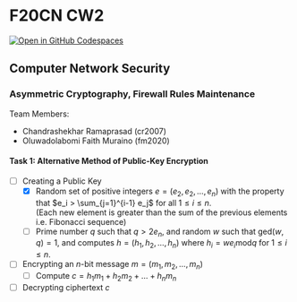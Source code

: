 # F20CN CW2

[![Open in GitHub Codespaces](https://github.com/codespaces/badge.svg)](https://codespaces.new/cr2007/F20CN-CW2)

## Computer Network Security

### Asymmetric Cryptography, Firewall Rules Maintenance

Team Members:
- Chandrashekhar Ramaprasad (cr2007)
- Oluwadolabomi Faith Muraino (fm2020)

#### Task 1: Alternative Method of Public-Key Encryption

- [ ] Creating a Public Key
  - [X] Random set of positive integers $e = (e_2, e_2, \dots, e_n)$ with the property that $e_i > \sum_{j=1}^{i-1} e_j$ for all $1 \leq i \leq n$.<br>
    (Each new element is greater than the sum of the previous elements i.e. Fibonacci sequence)
  - [ ] Prime number $q$ such that $q > 2e_n$, and random $w$ such that $\text{ged}(w,q) = 1$, and computes $h = (h_1, h_2, \dots, h_n)$ where $h_i = we_i \text{mod} q$ for $1 \leq i \leq n$.
- [ ] Encrypting an $n$-bit message $m = (m_1, m_2, \dots, m_n)$
  - [ ] Compute $c = h_1m_1 + h_2m_2 + \dots + h_nm_n$
- [ ] Decrypting ciphertext $c$

